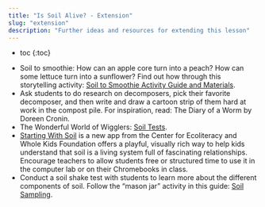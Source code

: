 ```yaml
---
title: "Is Soil Alive? - Extension"
slug: "extension"
description: "Further ideas and resources for extending this lesson"
---
```


* toc
{:toc}

- Soil to smoothie: How can an apple core turn into a peach? How can some lettuce turn into a sunflower? Find out how through this storytelling activity: [Soil to Smoothie Activity Guide and Materials](https://drive.google.com/file/d/0B3I7UqacGp3uSnlTT3RhMWo4UDg/view?usp=sharing).
- Ask students to do research on decomposers, pick their favorite decomposer, and then write and draw a cartoon strip of them hard at work in the compost pile. For inspiration, read: The Diary of a Worm by Doreen Cronin.
- The Wonderful World of Wigglers: [Soil Tests](https://drive.google.com/file/d/0B3I7UqacGp3uMm94QldJX05vZ28/view?usp=sharing).
- [Starting With Soil](https://www.ecoliteracy.org/download/starting-soil) is a new app from the Center for Ecoliteracy and Whole Kids Foundation offers a playful, visually rich way to help kids understand that soil is a living system full of fascinating relationships. Encourage teachers to allow students free or structured time to use it in the computer lab or on their Chromebooks in class.
- Conduct a soil shake test with students to learn more about the different components of soil. Follow the “mason jar” activity in this guide: [Soil Sampling](https://drive.google.com/file/d/0BwZU1NNjgHs3anZJc1F1SGR2YXM/view?usp=sharing).
